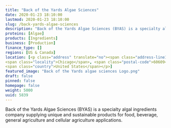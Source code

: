 ```yaml
---
title: "Back of the Yards Algae Sciences"
date: 2020-01-23 18:10:00
lastmod: 2020-01-23 18:10:00
slug: /back-yards-algae-sciences
description: "Back of the Yards Algae Sciences (BYAS) is a specialty algal ingredients company supplying unique and sustainable products for food, beverage, general agriculture and cellular agriculture&nbsp;applications."
proteins: [Algae]
products: [Ingredients]
business: [Production]
finance_type: []
regions: [US & Canada]
location: [<p class="address" translate="no"><span class="address-line1">West 48th Street</span><br>
<span class="locality">Chicago</span>, <span class="postal-code">60609</span><br>
<span class="country">United States</span></p>]
featured_image: "Back of the Yards algae sciences Logo.png"
draft: false
pinned: false
homepage: false
weight: 5000
uuid: 5839
---
```

<p>Back of the Yards Algae Sciences (<span class="caps">BYAS</span>) is a specialty algal ingredients company supplying unique and sustainable products for food, beverage, general agriculture and cellular agriculture&nbsp;applications.</p>
